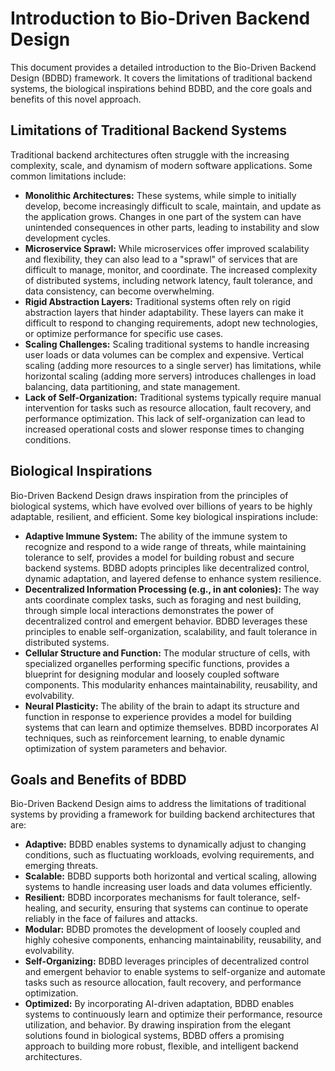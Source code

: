 # Introduction to Bio-Driven Backend Design

This document provides a detailed introduction to the Bio-Driven Backend Design (BDBD) framework. It covers the limitations of traditional backend systems, the biological inspirations behind BDBD, and the core goals and benefits of this novel approach.

## Limitations of Traditional Backend Systems

Traditional backend architectures often struggle with the increasing complexity, scale, and dynamism of modern software applications. Some common limitations include:

* **Monolithic Architectures:** These systems, while simple to initially develop, become increasingly difficult to scale, maintain, and update as the application grows. Changes in one part of the system can have unintended consequences in other parts, leading to instability and slow development cycles.
* **Microservice Sprawl:** While microservices offer improved scalability and flexibility, they can also lead to a "sprawl" of services that are difficult to manage, monitor, and coordinate. The increased complexity of distributed systems, including network latency, fault tolerance, and data consistency, can become overwhelming.
* **Rigid Abstraction Layers:** Traditional systems often rely on rigid abstraction layers that hinder adaptability. These layers can make it difficult to respond to changing requirements, adopt new technologies, or optimize performance for specific use cases.
* **Scaling Challenges:** Scaling traditional systems to handle increasing user loads or data volumes can be complex and expensive. Vertical scaling (adding more resources to a single server) has limitations, while horizontal scaling (adding more servers) introduces challenges in load balancing, data partitioning, and state management.
* **Lack of Self-Organization:** Traditional systems typically require manual intervention for tasks such as resource allocation, fault recovery, and performance optimization. This lack of self-organization can lead to increased operational costs and slower response times to changing conditions.

## Biological Inspirations

Bio-Driven Backend Design draws inspiration from the principles of biological systems, which have evolved over billions of years to be highly adaptable, resilient, and efficient. Some key biological inspirations include:

* **Adaptive Immune System:** The ability of the immune system to recognize and respond to a wide range of threats, while maintaining tolerance to self, provides a model for building robust and secure backend systems. BDBD adopts principles like decentralized control, dynamic adaptation, and layered defense to enhance system resilience.
* **Decentralized Information Processing (e.g., in ant colonies):** The way ants coordinate complex tasks, such as foraging and nest building, through simple local interactions demonstrates the power of decentralized control and emergent behavior. BDBD leverages these principles to enable self-organization, scalability, and fault tolerance in distributed systems.
* **Cellular Structure and Function:** The modular structure of cells, with specialized organelles performing specific functions, provides a blueprint for designing modular and loosely coupled software components. This modularity enhances maintainability, reusability, and evolvability.
* **Neural Plasticity:** The ability of the brain to adapt its structure and function in response to experience provides a model for building systems that can learn and optimize themselves. BDBD incorporates AI techniques, such as reinforcement learning, to enable dynamic optimization of system parameters and behavior.

## Goals and Benefits of BDBD

Bio-Driven Backend Design aims to address the limitations of traditional systems by providing a framework for building backend architectures that are:

* **Adaptive:** BDBD enables systems to dynamically adjust to changing conditions, such as fluctuating workloads, evolving requirements, and emerging threats.
* **Scalable:** BDBD supports both horizontal and vertical scaling, allowing systems to handle increasing user loads and data volumes efficiently.
* **Resilient:** BDBD incorporates mechanisms for fault tolerance, self-healing, and security, ensuring that systems can continue to operate reliably in the face of failures and attacks.
* **Modular:** BDBD promotes the development of loosely coupled and highly cohesive components, enhancing maintainability, reusability, and evolvability.
* **Self-Organizing:** BDBD leverages principles of decentralized control and emergent behavior to enable systems to self-organize and automate tasks such as resource allocation, fault recovery, and performance optimization.
* **Optimized:** By incorporating AI-driven adaptation, BDBD enables systems to continuously learn and optimize their performance, resource utilization, and behavior.
By drawing inspiration from the elegant solutions found in biological systems, BDBD offers a promising approach to building more robust, flexible, and intelligent backend architectures.
